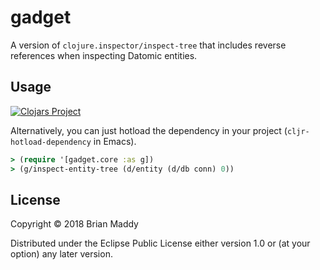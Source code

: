 # gadget

A version of `clojure.inspector/inspect-tree` that includes reverse references when inspecting Datomic entities.

## Usage

[![Clojars Project](https://img.shields.io/clojars/v/gadget.svg)](https://clojars.org/gadget)

Alternatively, you can just hotload the dependency in your project (`cljr-hotload-dependency` in Emacs).

```clojure
> (require '[gadget.core :as g])
> (g/inspect-entity-tree (d/entity (d/db conn) 0))
```
## License

Copyright © 2018 Brian Maddy

Distributed under the Eclipse Public License either version 1.0 or (at
your option) any later version.
